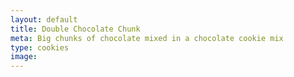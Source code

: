 ```yaml
---
layout: default
title: Double Chocolate Chunk
meta: Big chunks of chocolate mixed in a chocolate cookie mix
type: cookies
image: 
---
```


